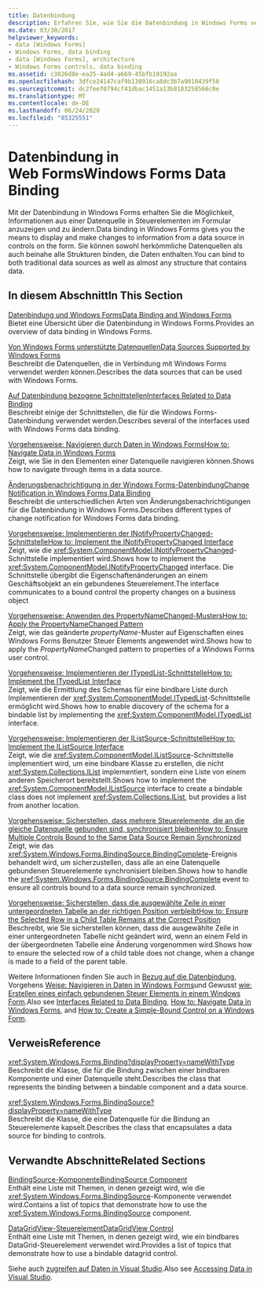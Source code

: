 ```yaml
---
title: Datenbindung
description: Erfahren Sie, wie Sie die Datenbindung in Windows Forms verwenden, um Informationen aus einer Datenquelle in Steuerelementen auf dem Formular anzuzeigen und zu ändern.
ms.date: 03/30/2017
helpviewer_keywords:
- data [Windows Forms]
- Windows Forms, data binding
- data [Windows Forms], architecture
- Windows Forms controls, data binding
ms.assetid: c3826d8e-ea25-4ad4-a669-45bfb19192aa
ms.openlocfilehash: 3dfce24147caf9b138916ca8dc3b7a9010439f58
ms.sourcegitcommit: dc2feef0794cf41dbac1451a13b8183258566c0e
ms.translationtype: MT
ms.contentlocale: de-DE
ms.lasthandoff: 06/24/2020
ms.locfileid: "85325551"
---
```

# <a name="windows-forms-data-binding"></a><span data-ttu-id="736de-103">Datenbindung in Web Forms</span><span class="sxs-lookup"><span data-stu-id="736de-103">Windows Forms Data Binding</span></span>
<span data-ttu-id="736de-104">Mit der Datenbindung in Windows Forms erhalten Sie die Möglichkeit, Informationen aus einer Datenquelle in Steuerelementen im Formular anzuzeigen und zu ändern.</span><span class="sxs-lookup"><span data-stu-id="736de-104">Data binding in Windows Forms gives you the means to display and make changes to information from a data source in controls on the form.</span></span> <span data-ttu-id="736de-105">Sie können sowohl herkömmliche Datenquellen als auch beinahe alle Strukturen binden, die Daten enthalten.</span><span class="sxs-lookup"><span data-stu-id="736de-105">You can bind to both traditional data sources as well as almost any structure that contains data.</span></span>  
  
## <a name="in-this-section"></a><span data-ttu-id="736de-106">In diesem Abschnitt</span><span class="sxs-lookup"><span data-stu-id="736de-106">In This Section</span></span>  
 [<span data-ttu-id="736de-107">Datenbindung und Windows Forms</span><span class="sxs-lookup"><span data-stu-id="736de-107">Data Binding and Windows Forms</span></span>](data-binding-and-windows-forms.md)  
 <span data-ttu-id="736de-108">Bietet eine Übersicht über die Datenbindung in Windows Forms.</span><span class="sxs-lookup"><span data-stu-id="736de-108">Provides an overview of data binding in Windows Forms.</span></span>  
  
 [<span data-ttu-id="736de-109">Von Windows Forms unterstützte Datenquellen</span><span class="sxs-lookup"><span data-stu-id="736de-109">Data Sources Supported by Windows Forms</span></span>](data-sources-supported-by-windows-forms.md)  
 <span data-ttu-id="736de-110">Beschreibt die Datenquellen, die in Verbindung mit Windows Forms verwendet werden können.</span><span class="sxs-lookup"><span data-stu-id="736de-110">Describes the data sources that can be used with Windows Forms.</span></span>  
  
 [<span data-ttu-id="736de-111">Auf Datenbindung bezogene Schnittstellen</span><span class="sxs-lookup"><span data-stu-id="736de-111">Interfaces Related to Data Binding</span></span>](interfaces-related-to-data-binding.md)  
 <span data-ttu-id="736de-112">Beschreibt einige der Schnittstellen, die für die Windows Forms-Datenbindung verwendet werden.</span><span class="sxs-lookup"><span data-stu-id="736de-112">Describes several of the interfaces used with Windows Forms data binding.</span></span>  
  
 [<span data-ttu-id="736de-113">Vorgehensweise: Navigieren durch Daten in Windows Forms</span><span class="sxs-lookup"><span data-stu-id="736de-113">How to: Navigate Data in Windows Forms</span></span>](how-to-navigate-data-in-windows-forms.md)  
 <span data-ttu-id="736de-114">Zeigt, wie Sie in den Elementen einer Datenquelle navigieren können.</span><span class="sxs-lookup"><span data-stu-id="736de-114">Shows how to navigate through items in a data source.</span></span>  
  
 [<span data-ttu-id="736de-115">Änderungsbenachrichtigung in der Windows Forms-Datenbindung</span><span class="sxs-lookup"><span data-stu-id="736de-115">Change Notification in Windows Forms Data Binding</span></span>](change-notification-in-windows-forms-data-binding.md)  
 <span data-ttu-id="736de-116">Beschreibt die unterschiedlichen Arten von Änderungsbenachrichtigungen für die Datenbindung in Windows Forms.</span><span class="sxs-lookup"><span data-stu-id="736de-116">Describes different types of change notification for Windows Forms data binding.</span></span>  
  
 [<span data-ttu-id="736de-117">Vorgehensweise: Implementieren der INotifyPropertyChanged-Schnittstelle</span><span class="sxs-lookup"><span data-stu-id="736de-117">How to: Implement the INotifyPropertyChanged Interface</span></span>](how-to-implement-the-inotifypropertychanged-interface.md)  
 <span data-ttu-id="736de-118">Zeigt, wie die <xref:System.ComponentModel.INotifyPropertyChanged>-Schnittstelle implementiert wird.</span><span class="sxs-lookup"><span data-stu-id="736de-118">Shows how to implement the <xref:System.ComponentModel.INotifyPropertyChanged> interface.</span></span> <span data-ttu-id="736de-119">Die Schnittstelle übergibt die Eigenschaftenänderungen an einem Geschäftsobjekt an ein gebundenes Steuerelement.</span><span class="sxs-lookup"><span data-stu-id="736de-119">The interface  communicates to a bound control the property changes on a business object</span></span>  
  
 [<span data-ttu-id="736de-120">Vorgehensweise: Anwenden des PropertyNameChanged-Musters</span><span class="sxs-lookup"><span data-stu-id="736de-120">How to: Apply the PropertyNameChanged Pattern</span></span>](how-to-apply-the-propertynamechanged-pattern.md)  
 <span data-ttu-id="736de-121">Zeigt, wie das geänderte *propertyName*-Muster auf Eigenschaften eines Windows Forms Benutzer Steuer Elements angewendet wird.</span><span class="sxs-lookup"><span data-stu-id="736de-121">Shows how to apply the *PropertyName*Changed pattern to properties of a Windows Forms user control.</span></span>  
  
 [<span data-ttu-id="736de-122">Vorgehensweise: Implementieren der ITypedList-Schnittstelle</span><span class="sxs-lookup"><span data-stu-id="736de-122">How to: Implement the ITypedList Interface</span></span>](how-to-implement-the-itypedlist-interface.md)  
 <span data-ttu-id="736de-123">Zeigt, wie die Ermittlung des Schemas für eine bindbare Liste durch Implementieren der <xref:System.ComponentModel.ITypedList>-Schnittstelle ermöglicht wird.</span><span class="sxs-lookup"><span data-stu-id="736de-123">Shows how to enable discovery of the schema for a bindable list by implementing the <xref:System.ComponentModel.ITypedList> interface.</span></span>  
  
 [<span data-ttu-id="736de-124">Vorgehensweise: Implementieren der IListSource-Schnittstelle</span><span class="sxs-lookup"><span data-stu-id="736de-124">How to: Implement the IListSource Interface</span></span>](how-to-implement-the-ilistsource-interface.md)  
 <span data-ttu-id="736de-125">Zeigt, wie die <xref:System.ComponentModel.IListSource>-Schnittstelle implementiert wird, um eine bindbare Klasse zu erstellen, die nicht <xref:System.Collections.IList> implementiert, sondern eine Liste von einem anderen Speicherort bereitstellt.</span><span class="sxs-lookup"><span data-stu-id="736de-125">Shows how to implement the <xref:System.ComponentModel.IListSource> interface to create a bindable class does not implement <xref:System.Collections.IList>, but provides a list from another location.</span></span>  
  
 [<span data-ttu-id="736de-126">Vorgehensweise: Sicherstellen, dass mehrere Steuerelemente, die an die gleiche Datenquelle gebunden sind, synchronisiert bleiben</span><span class="sxs-lookup"><span data-stu-id="736de-126">How to: Ensure Multiple Controls Bound to the Same Data Source Remain Synchronized</span></span>](multiple-controls-bound-to-data-source-synchronized.md)  
 <span data-ttu-id="736de-127">Zeigt, wie das <xref:System.Windows.Forms.BindingSource.BindingComplete>-Ereignis behandelt wird, um sicherzustellen, dass alle an eine Datenquelle gebundenen Steuerelemente synchronisiert bleiben.</span><span class="sxs-lookup"><span data-stu-id="736de-127">Shows how to handle the <xref:System.Windows.Forms.BindingSource.BindingComplete> event to ensure all controls bound to a data source remain synchronized.</span></span>  
  
 [<span data-ttu-id="736de-128">Vorgehensweise: Sicherstellen, dass die ausgewählte Zeile in einer untergeordneten Tabelle an der richtigen Position verbleibt</span><span class="sxs-lookup"><span data-stu-id="736de-128">How to: Ensure the Selected Row in a Child Table Remains at the Correct Position</span></span>](ensure-the-selected-row-in-a-child-table-correct.md)  
 <span data-ttu-id="736de-129">Beschreibt, wie Sie sicherstellen können, dass die ausgewählte Zeile in einer untergeordneten Tabelle nicht geändert wird, wenn an einem Feld in der übergeordneten Tabelle eine Änderung vorgenommen wird.</span><span class="sxs-lookup"><span data-stu-id="736de-129">Shows how to ensure the selected row of a child table does not change, when a change is made to a field of the parent table.</span></span>  
  
 <span data-ttu-id="736de-130">Weitere Informationen finden Sie auch in [Bezug auf die Datenbindung](interfaces-related-to-data-binding.md), Vorgehens [Weise: Navigieren in Daten in Windows Forms](how-to-navigate-data-in-windows-forms.md)und Gewusst [wie: Erstellen eines einfach gebundenen Steuer Elements in einem Windows Form](how-to-create-a-simple-bound-control-on-a-windows-form.md).</span><span class="sxs-lookup"><span data-stu-id="736de-130">Also see [Interfaces Related to Data Binding](interfaces-related-to-data-binding.md), [How to: Navigate Data in Windows Forms](how-to-navigate-data-in-windows-forms.md), and [How to: Create a Simple-Bound Control on a Windows Form](how-to-create-a-simple-bound-control-on-a-windows-form.md).</span></span>  
  
## <a name="reference"></a><span data-ttu-id="736de-131">Verweis</span><span class="sxs-lookup"><span data-stu-id="736de-131">Reference</span></span>  
 <xref:System.Windows.Forms.Binding?displayProperty=nameWithType>  
 <span data-ttu-id="736de-132">Beschreibt die Klasse, die für die Bindung zwischen einer bindbaren Komponente und einer Datenquelle steht.</span><span class="sxs-lookup"><span data-stu-id="736de-132">Describes the class that represents the binding between a bindable component and a data source.</span></span>  
  
 <xref:System.Windows.Forms.BindingSource?displayProperty=nameWithType>  
 <span data-ttu-id="736de-133">Beschreibt die Klasse, die eine Datenquelle für die Bindung an Steuerelemente kapselt.</span><span class="sxs-lookup"><span data-stu-id="736de-133">Describes the class that encapsulates a data source for binding to controls.</span></span>  
  
## <a name="related-sections"></a><span data-ttu-id="736de-134">Verwandte Abschnitte</span><span class="sxs-lookup"><span data-stu-id="736de-134">Related Sections</span></span>  
 [<span data-ttu-id="736de-135">BindingSource-Komponente</span><span class="sxs-lookup"><span data-stu-id="736de-135">BindingSource Component</span></span>](./controls/bindingsource-component.md)  
 <span data-ttu-id="736de-136">Enthält eine Liste mit Themen, in denen gezeigt wird, wie die <xref:System.Windows.Forms.BindingSource>-Komponente verwendet wird.</span><span class="sxs-lookup"><span data-stu-id="736de-136">Contains a list of topics that demonstrate how to use the <xref:System.Windows.Forms.BindingSource> component.</span></span>  
  
 [<span data-ttu-id="736de-137">DataGridView-Steuerelement</span><span class="sxs-lookup"><span data-stu-id="736de-137">DataGridView Control</span></span>](./controls/datagridview-control-windows-forms.md)  
 <span data-ttu-id="736de-138">Enthält eine Liste mit Themen, in denen gezeigt wird, wie ein bindbares DataGrid-Steuerelement verwendet wird.</span><span class="sxs-lookup"><span data-stu-id="736de-138">Provides a list of topics that demonstrate how to use a bindable datagrid control.</span></span>  
  
 <span data-ttu-id="736de-139">Siehe auch [zugreifen auf Daten in Visual Studio](/visualstudio/data-tools/accessing-data-in-visual-studio).</span><span class="sxs-lookup"><span data-stu-id="736de-139">Also see [Accessing Data in Visual Studio](/visualstudio/data-tools/accessing-data-in-visual-studio).</span></span>
